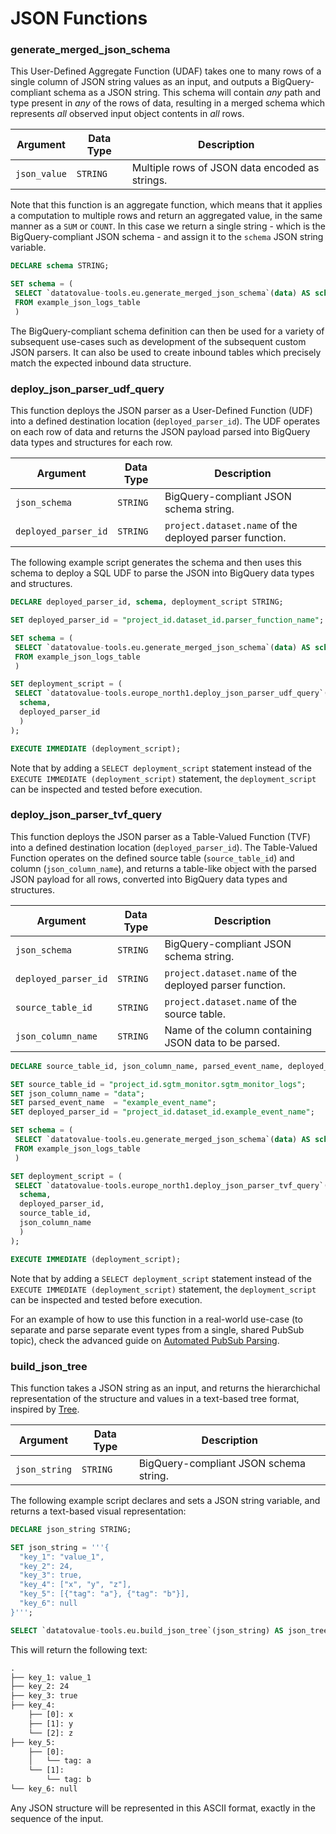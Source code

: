 # JSON Functions

### generate_merged_json_schema
This User-Defined Aggregate Function (UDAF) takes one to many rows of a single column of JSON string values as an input, and outputs a BigQuery-compliant schema as a JSON string. This schema will contain _any_ path and type present in _any_ of the rows of data, resulting in a merged schema which represents _all_ observed input object contents in _all_ rows.

Argument | Data Type | Description
--- | --- | ---
`json_value` | `STRING` | Multiple rows of JSON data encoded as strings.

Note that this function is an aggregate function, which means that it applies a computation to multiple rows and return an aggregated value, in the same manner as a `SUM` or `COUNT`. In this case we return a single string - which is the BigQuery-compliant JSON schema - and assign it to the `schema` JSON string variable.

```sql
DECLARE schema STRING;

SET schema = (
 SELECT `datatovalue-tools.eu.generate_merged_json_schema`(data) AS schema
 FROM example_json_logs_table
 )
```

The BigQuery-compliant schema definition can then be used for a variety of subsequent use-cases such as development of the subsequent custom JSON parsers. It can also be used to create inbound tables which precisely match the expected inbound data structure.

### deploy_json_parser_udf_query
This function deploys the JSON parser as a User-Defined Function (UDF) into a defined destination location (`deployed_parser_id`). The UDF operates on each row of data and returns the JSON payload parsed into BigQuery data types and structures for each row.

Argument | Data Type | Description
--- | --- | ---
`json_schema` | `STRING` | BigQuery-compliant JSON schema string.
`deployed_parser_id` | `STRING` | `project.dataset.name`  of the deployed parser function.

The following example script generates the schema and then uses this schema to deploy a SQL UDF to parse the JSON into BigQuery data types and structures.
 
```sql 
DECLARE deployed_parser_id, schema, deployment_script STRING;

SET deployed_parser_id = "project_id.dataset_id.parser_function_name";

SET schema = (
 SELECT `datatovalue-tools.eu.generate_merged_json_schema`(data) AS schema
 FROM example_json_logs_table
 )

SET deployment_script = (
 SELECT `datatovalue-tools.europe_north1.deploy_json_parser_udf_query`(
  schema, 
  deployed_parser_id
  )
);

EXECUTE IMMEDIATE (deployment_script);
```

Note that by adding a `SELECT deployment_script` statement instead of the `EXECUTE IMMEDIATE (deployment_script)` statement, the `deployment_script` can be inspected and tested before execution.

### deploy_json_parser_tvf_query
This function deploys the JSON parser as a Table-Valued Function (TVF) into a defined destination location (`deployed_parser_id`). The Table-Valued Function operates on the defined source table (`source_table_id`) and column (`json_column_name`), and returns a table-like object with the parsed JSON payload for all rows, converted into BigQuery data types and structures.

Argument | Data Type | Description
--- | --- | ---
`json_schema` | `STRING` | BigQuery-compliant JSON schema string.
`deployed_parser_id` | `STRING` | `project.dataset.name` of the deployed parser function.
`source_table_id` | `STRING` | `project.dataset.name` of the source table.
`json_column_name` | `STRING` | Name of the column containing JSON data to be parsed.
 
```sql 
DECLARE source_table_id, json_column_name, parsed_event_name, deployed_parser_id, schema, deployment_script STRING;

SET source_table_id = "project_id.sgtm_monitor.sgtm_monitor_logs";
SET json_column_name = "data";
SET parsed_event_name  = "example_event_name";
SET deployed_parser_id = "project_id.dataset_id.example_event_name";

SET schema = (
 SELECT `datatovalue-tools.eu.generate_merged_json_schema`(data) AS schema
 FROM example_json_logs_table
 )

SET deployment_script = (
 SELECT `datatovalue-tools.europe_north1.deploy_json_parser_tvf_query`(
  schema, 
  deployed_parser_id,
  source_table_id,
  json_column_name
  )
);

EXECUTE IMMEDIATE (deployment_script);
```
Note that by adding a `SELECT deployment_script` statement instead of the `EXECUTE IMMEDIATE (deployment_script)` statement, the `deployment_script` can be inspected and tested before execution.

For an example of how to use this function in a real-world use-case (to separate and parse separate event types from a single, shared PubSub topic), check the advanced guide on [Automated PubSub Parsing](guides/automated_pubsub_parsing.md).

### build_json_tree
This function takes a JSON string as an input, and returns the hierarchichal representation of the structure and values in a text-based tree format, inspired by [Tree](https://tree.nathanfriend.com/).

Argument | Data Type | Description
--- | --- | ---
`json_string` | `STRING` | BigQuery-compliant JSON schema string.

The following example script declares and sets a JSON string variable, and returns a text-based visual representation:
 
```sql 
DECLARE json_string STRING;

SET json_string = '''{
  "key_1": "value_1",
  "key_2": 24,
  "key_3": true,
  "key_4": ["x", "y", "z"],
  "key_5": [{"tag": "a"}, {"tag": "b"}],
  "key_6": null
}''';

SELECT `datatovalue-tools.eu.build_json_tree`(json_string) AS json_tree;
```

This will return the following text:
```txt
.
├── key_1: value_1
├── key_2: 24
├── key_3: true
├── key_4:
    ├── [0]: x
    ├── [1]: y
    └── [2]: z
├── key_5:
    ├── [0]:
    │   └── tag: a
    └── [1]:
        └── tag: b
└── key_6: null
```
Any JSON structure will be represented in this ASCII format, exactly in the sequence of the input.
